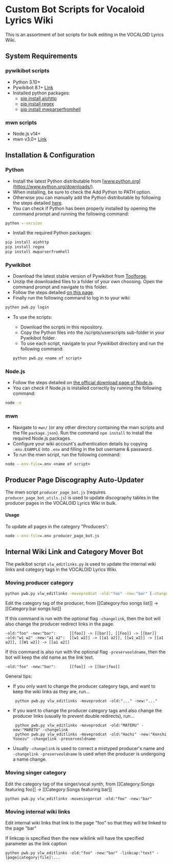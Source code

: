 # Custom Bot Scripts for Vocaloid Lyrics Wiki

This is an assortment of bot scripts for bulk editing in the VOCALOID Lyrics Wiki.

## System Requirements
### pywikibot scripts
 - Python 3.10+
 - Pywikibot 8.1+ [Link](https://www.mediawiki.org/wiki/Manual:Pywikibot)
 - Installed python packages:
   - [pip install aiohttp](https://pypi.org/project/aiohttp/)
   - [pip install regex](https://pypi.org/project/regex/)
   - [pip install mwparserfromhell](https://pypi.org/project/mwparserfromhell/)
### mwn scripts
 - Node.js v14+
 - mwn v3.0+  [Link](https://www.npmjs.com/package/mwn)

## Installation & Configuration

### Python
 - Install the latest Python distributable from [www.python.org](https://www.python.org/downloads/).
 - When installing, be sure to check the Add Python to PATH option.
 - Otherwise you can manually add the Python distributable by following the steps detailed [here](https://www.javatpoint.com/how-to-set-python-path).
 - You can check if Python has been properly installed by opening the command prompt and running the following command:

  ```bat
  python --version
  ```

 - Install the required Python packages:
  
  ```bat
  pip install aiohttp
  pip install regex
  pip install mwparserfromhell
  ```

### Pywikibot
 - Download the latest stable version of Pywikibot from [Toolforge](https://pywikibot.toolforge.org).
 - Unzip the downloaded files to a folder of your own choosing. Open the command prompt and navigate to this folder.
 - Follow the steps detailed [on this page](https://www.mediawiki.org/wiki/Manual:Pywikibot/Installation#Configure_Pywikibot).
 - Finally run the following command to log in to your wiki:

  ```bat
  python pwb.py login
  ```
 
 - To use the scripts:
   - Download the scripts in this repository.
   - Copy the Python files into the /scripts/userscripts sub-folder in your Pywikibot folder.
   - To use each script, navigate to your Pywikibot directory and run the following command:

    ```bat
    python pwb.py <name of script>
    ```

### Node.js
 - Follow the steps detailed on [the official download page of Node.js](https://nodejs.org/en/download).
 - You can check if Node.js is installed correctly by running the following command:
 
 ```bat
 node -v
 ```

### mwn
 - Navigate to `mwn/` (or any other directory containing the mwn scripts and the file `package.json`). Run the command `npm install` to install the required Node.js packages.
 - Configure your wiki account's authentication details by copying `.env.EXAMPLE` into `.env` and filling in the bot username & password.
 - To run the mwn script, run the following command:
 
 ```bat
 node --env-file=.env <name of script>
 ```

## Producer Page Discography Auto-Updater

The mwn script `producer_page_bot.js` (requires `producer_page_bot_utils.js`) is used to update discography tables in the producer pages in the VOCALOID Lyrics Wiki in bulk.

<h4>Usage</h4>

To update all pages in the category "Producers":

```bat
node --env-file=.env producer_page_bot.js
```

## Internal Wiki Link and Category Mover Bot

The pwikibot script `vlw_editlinks.py` is used to update the internal wiki links and category tags in the VOCALOID Lyrics Wiki.

### Moving producer category

```bat
python pwb.py vlw_editlinks -moveprodcat -old:"foo" -new:"bar" [-changelink] [-preserveoldname]
```

Edit the category tag of the producer, from [[Category:foo songs list]] -> [[Category:bar songs list]]

If this command is run with the optional flag `-changelink`, then the bot will also change the producer redirect links in the page.

    -old:"foo" -new:"bar":      [[foo]] -> [[bar]], [[Foo]] -> [[bar]]
    -old:"w1 w2" -new:"a1 a2":  [[w1 w2]] -> [[a1 a2]], [[w1_w2]] -> [[a1 a2]], [[W1 w2]] -> [[a1 a2]]

If this command is also run with the optional flag `-preserveoldname`, then the bot will keep the old name as the link text.

    -old:"foo" -new:"bar":      [[foo]] -> [[bar|foo]]

General tips:
 - If you only want to change the producer category tags, and want to keep the wiki links as they are, run...
  
        python pwb.py vlw_editlinks -moveprodcat -old:"..." -new:"..."

 - If you want to change the producer category tags and also change the producer links (usually to prevent double redirects), run...
    
        python pwb.py vlw_editlinks -moveprodcat -old:"MATERU" -new:"MARETU" -changelink
        python pwb.py vlw_editlinks -moveprodcat -old:"Hachi" -new:"Kenshi Yonezu" -changelink -preserveoldname

 - Usually `-changelink` is used to correct a mistyped producer's name and `-changelink -preserveoldname` is used when the producer is undergoing a name change.

### Moving singer category

Edit the category tag of the singer/vocal synth, from [[Category:Songs featuring foo]] -> [[Category:Songs featuring bar]]

    python pwb.py vlw_editlinks -movesingercat -old:"foo" -new:"bar"

### Moving internal wiki links

Edit internal wiki links that link to the page "foo" so that they will be linked to the page "bar" 

If linkcap is specified then the new wikilink will have the specified parameter as the link caption
    
    python pwb.py vlw_editlinks -old:"foo" -new:"bar" -linkcap:"text" -[page|category|file]:...
    
